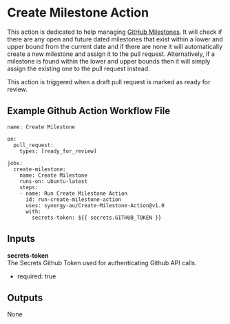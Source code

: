 # Create Milestone Action

This action is dedicated to help managing [GitHub Milestones](https://docs.github.com/en/issues/using-labels-and-milestones-to-track-work/about-milestones). It will check if there are any open and future dated milestones that exist within a lower and upper bound from the current date and if there are none it will automatically create a new milestone and assign it to the pull request. Alternatively, if a milestone is found within the lower and upper bounds then it will simply assign the existing one to the pull request instead.

This action is triggered when a draft pull request is marked as ready for review.

## Example Github Action Workflow File

```
name: Create Milestone

on:
  pull_request:
    types: [ready_for_review]

jobs:
  create-milestone:
    name: Create Milestone
    runs-on: ubuntu-latest
    steps:
    - name: Run Create Milestone Action
      id: run-create-milestone-action
      uses: synergy-au/Create-Milestone-Action@v1.0
      with:
        secrets-token: ${{ secrets.GITHUB_TOKEN }}
```

## Inputs

**secrets-token**\
The Secrets Github Token used for authenticating Github API calls.
- required: true

## Outputs

None
